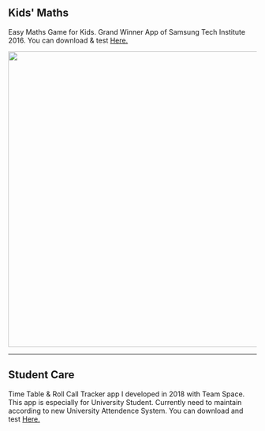 <h2>Kids' Maths</h2>
<p>Easy Maths Game for Kids. Grand Winner App of Samsung Tech Institute 2016. You can download & test <a href="https://yadi.sk/d/I1Mt3Cg2ohdS7w">Here.</a></p>

<p align="center"><img src="https://github.com/aunthtoo/Android-App-Collection-By-Me/blob/master/ss/KidsMaths.gif" width="600"/></p>

<hr>
<h2>Student Care</h2>
<p>Time Table & Roll Call Tracker app I developed in 2018 with Team Space. This app is especially for University Student. Currently need to maintain according to new University Attendence System. You can download and test <a href="https://yadi.sk/d/SE8_JU0rW-tXxQ">Here.</a></p>
